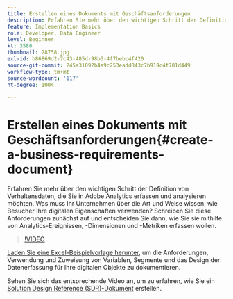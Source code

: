 ```yaml
---
title: Erstellen eines Dokuments mit Geschäftsanforderungen
description: Erfahren Sie mehr über den wichtigen Schritt der Definition von Verhaltensdaten, die Sie in Adobe Analytics erfassen und analysieren möchten.
feature: Implementation Basics
role: Developer, Data Engineer
level: Beginner
kt: 3580
thumbnail: 28758.jpg
exl-id: b86869d2-7c43-485d-98b3-4f7bebc4f420
source-git-commit: 245a31092b4a9c253eadd843c7b919c4f701d449
workflow-type: tm+mt
source-wordcount: '117'
ht-degree: 100%

---
```


# Erstellen eines Dokuments mit Geschäftsanforderungen{#create-a-business-requirements-document}

Erfahren Sie mehr über den wichtigen Schritt der Definition von Verhaltensdaten, die Sie in Adobe Analytics erfassen und analysieren möchten. Was muss Ihr Unternehmen über die Art und Weise wissen, wie Besucher Ihre digitalen Eigenschaften verwenden? Schreiben Sie diese Anforderungen zunächst auf und entscheiden Sie dann, wie Sie sie mithilfe von Analytics-Ereignissen, -Dimensionen und -Metriken erfassen wollen.

>[!VIDEO](https://video.tv.adobe.com/v/31814/?quality=12&learn=on&captions=ger)

[Laden Sie eine Excel-Beispielvorlage herunter](assets/aa_en_BRD_SDR_template.xlsx), um die Anforderungen, Verwendung und Zuweisung von Variablen, Segmente und das Design der Datenerfassung für Ihre digitalen Objekte zu dokumentieren.

Sehen Sie sich das entsprechende Video an, um zu erfahren, wie Sie ein [Solution Design Reference (SDR)-Dokument](creating-and-maintaining-an-sdr.md) erstellen.
